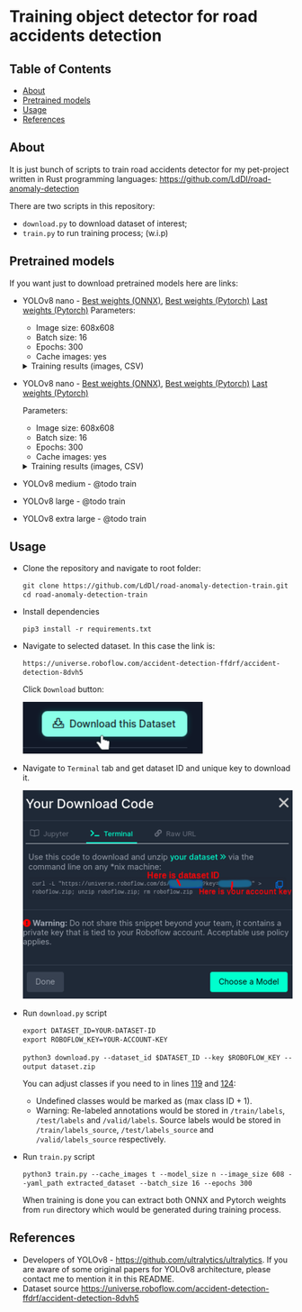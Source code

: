 # Training object detector for road accidents detection

## Table of Contents
- [About](#about)
- [Pretrained models](#pretrained-models)
- [Usage](#usage)
- [References](#references)

## About
It is just bunch of scripts to train road accidents detector for my pet-project written in Rust programming languages: https://github.com/LdDl/road-anomaly-detection

There are two scripts in this repository:
- `download.py` to download dataset of interest;
- `train.py` to run training process; (w.i.p)

## Pretrained models

If you want just to download pretrained models here are links:
- YOLOv8 nano - [Best weights (ONNX)](https://github.com/LdDl/road-anomaly-detection-train/releases/download/v0.1.0/best_nano.onnx), [Best weights (Pytorch)](https://github.com/LdDl/road-anomaly-detection-train/releases/download/v0.1.0/best_nano.pt) [Last weights (Pytorch)](https://github.com/LdDl/road-anomaly-detection-train/releases/download/v0.1.0/last_nano.pt)
  Parameters:
  - Image size: 608x608
  - Batch size: 16
  - Epochs: 300
  - Cache images: yes

  <details>
    <summary>Training results (images, CSV)</summary>
    
    Training and validation batches examples are [here](runs/detect/nano/)

    | <img src="runs/detect/nano/results.png" width="640"> | 
    |:--:| 
    | Results . Corresponding CSV is [here](runs/detect/nano/results.csv) |

    | <img src="runs/detect/nano/confusion_matrix.png" width="640"> | 
    |:--:| 
    | *Confusion matrix* |

    | <img src="runs/detect/nano/confusion_matrix_normalized.png" width="640"> | 
    |:--:| 
    | *Normalized confusion matrix* |
  
    | <img src="runs/detect/nano/F1_curve.png" width="640"> | 
    |:--:| 
    | *F1 Curve* |

    | <img src="runs/detect/nano/P_curve.png" width="640"> | 
    |:--:| 
    | *P Curve* |

    | <img src="runs/detect/nano/R_curve.png" width="640"> | 
    |:--:| 
    | *R Curve* |

    | <img src="runs/detect/nano/PR_curve.png" width="640"> | 
    |:--:| 
    | *PR Curve* |

    | <img src="runs/detect/nano/labels.jpg" width="640"> | 
    |:--:| 
    | *Labels* |

    | <img src="runs/detect/nano/labels_correlogram.jpg" width="640"> | 
    |:--:| 
    | *Labels correlogram* |

  </details>

- YOLOv8 nano - [Best weights (ONNX)](https://github.com/LdDl/road-anomaly-detection-train/releases/download/v0.1.0/best_small.onnx), [Best weights (Pytorch)](https://github.com/LdDl/road-anomaly-detection-train/releases/download/v0.1.0/best_small.pt) [Last weights (Pytorch)](https://github.com/LdDl/road-anomaly-detection-train/releases/download/v0.1.0/last_small.pt)

  Parameters:
  - Image size: 608x608
  - Batch size: 16
  - Epochs: 300
  - Cache images: yes

  <details>
    <summary>Training results (images, CSV)</summary>
    
    Training and validation batches examples are [here](runs/detect/small/)

    | <img src="runs/detect/small/results.png" width="640"> | 
    |:--:| 
    | Results . Corresponding CSV is [here](runs/detect/small/results.csv) |

    | <img src="runs/detect/small/confusion_matrix.png" width="640"> | 
    |:--:| 
    | *Confusion matrix* |

    | <img src="runs/detect/small/confusion_matrix_normalized.png" width="640"> | 
    |:--:| 
    | *Normalized confusion matrix* |
  
    | <img src="runs/detect/small/F1_curve.png" width="640"> | 
    |:--:| 
    | *F1 Curve* |

    | <img src="runs/detect/small/P_curve.png" width="640"> | 
    |:--:| 
    | *P Curve* |

    | <img src="runs/detect/small/R_curve.png" width="640"> | 
    |:--:| 
    | *R Curve* |

    | <img src="runs/detect/small/PR_curve.png" width="640"> | 
    |:--:| 
    | *PR Curve* |

    | <img src="runs/detect/small/labels.jpg" width="640"> | 
    |:--:| 
    | *Labels* |

    | <img src="runs/detect/small/labels_correlogram.jpg" width="640"> | 
    |:--:| 
    | *Labels correlogram* |

  </details>

- YOLOv8 medium - @todo train
- YOLOv8 large - @todo train
- YOLOv8 extra large - @todo train

## Usage
* Clone the repository and navigate to root folder:
  ```shell
  git clone https://github.com/LdDl/road-anomaly-detection-train.git
  cd road-anomaly-detection-train
  ```

* Install dependencies
  ```shell
  pip3 install -r requirements.txt
  ```

* Navigate to selected dataset. In this case the link is:
  ```
  https://universe.roboflow.com/accident-detection-ffdrf/accident-detection-8dvh5
  ```

  Click `Download` button:

  <img src="docs/screenshot_2.png" width="320">

* Navigate to `Terminal` tab and get dataset ID and unique key to download it.

  <img src="docs/screenshot_1.png" width="480">

* Run `download.py` script
  ```shell
  export DATASET_ID=YOUR-DATASET-ID
  export ROBOFLOW_KEY=YOUR-ACCOUNT-KEY
  
  python3 download.py --dataset_id $DATASET_ID --key $ROBOFLOW_KEY --output dataset.zip
  ```

  You can adjust classes if you need to in lines [119](download.py#L119) and [124](download.py#L124):
    - Undefined classes would be marked as (max class ID + 1).
    - Warning: Re-labeled annotations would be stored in `/train/labels`, `/test/labels` and `/valid/labels`. Source labels would be stored in `/train/labels_source`, `/test/labels_source` and `/valid/labels_source` respectively.


* Run `train.py` script
  ```shell
  python3 train.py --cache_images t --model_size n --image_size 608 --yaml_path extracted_dataset --batch_size 16 --epochs 300
  ```

  When training is done you can extract both ONNX and Pytorch weights from `run` directory which would be generated during training process.

## References
* Developers of YOLOv8 - https://github.com/ultralytics/ultralytics. If you are aware of some original papers for YOLOv8 architecture, please contact me to mention it in this README.
* Dataset source https://universe.roboflow.com/accident-detection-ffdrf/accident-detection-8dvh5
